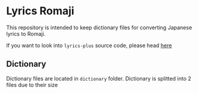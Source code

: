 # Lyrics Romaji

This repository is intended to keep dictionary files for converting Japanese lyrics to Romaji.

If you want to look into `lyrics-plus` source code, please head [here](https://github.com/spicetify/spicetify-cli/tree/master/CustomApps/lyrics-plus)

## Dictionary

Dictionary files are located in `dictionary` folder. Dictionary is splitted into 2 files due to their size
